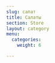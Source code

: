 ```yaml
---
slug: салат
title: Салаты
section: Store
layout: category
menu:
  categories:
    weight: 6

---
```


